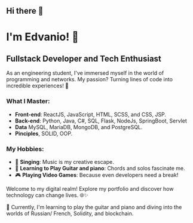 ## Hi there 👋

# I'm Edvanio! 👋

## Fullstack Developer and Tech Enthusiast

As an engineering student, I've immersed myself in the world of programming and networks. My passion? Turning lines of code into incredible experiences! 🚀

### What I Master:

- **Front-end**: ReactJS, JavaScript, HTML, SCSS, and CSS, JSP.
- **Back-end**: Python, Java, C#, SQL, Flask, NodeJs, SpringBoot, Servlet
- **Data** MySQL, MariaDB, MongoDB, and PostgreSQL.
- **Pinciples**, SOLID, OOP. 
### My Hobbies:

- 🎤 **Singing**: Music is my creative escape.
- 🎸 **Learning to Play Guitar and piano**: Chords and solos fascinate me.
- 🎮 **Playing Video Games**: Because even developers need a break!

Welcome to my digital realm! Explore my portfolio and discover how technology can change lives. 🌐✨

🌱 Currently, I'm learning to play the guitar and piano and diving into the worlds of Russian/ French, Solidity, and blockchain.

